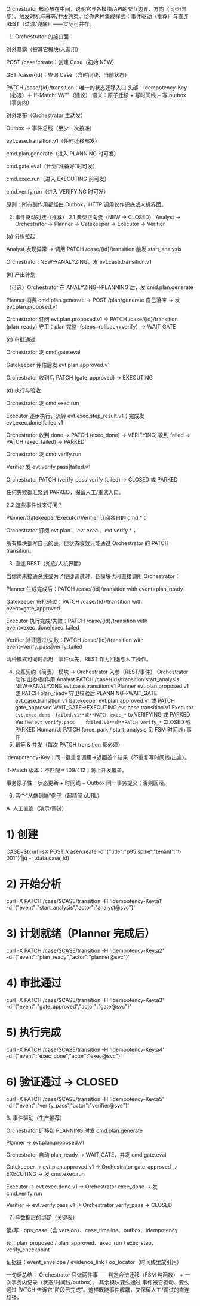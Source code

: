Orchestrator 核心放在中间，说明它与各模块/API的交互边界、方向（同步/异步）、触发时机与幂等/并发约束。给你两种集成样式：事件驱动（推荐）与直连 REST（过渡/兜底）——实际可并存。

1) Orchestrator 的接口面

对外暴露（被其它模块/人调用）

POST /case/create：创建 Case（初始 NEW）

GET /case/{id}：查询 Case（含时间线、当前状态）

PATCH /case/{id}/transition：唯一的状态迁移入口
头部：Idempotency-Key（必选）＋ If-Match: W/"<version>"（建议）
语义：原子迁移 + 写时间线 + 写 outbox（事务内）

对外发布（Orchestrator 主动发）

Outbox → 事件总线（至少一次投递）

evt.case.transition.v1（任何迁移都发）

cmd.plan.generate（进入 PLANNING 时可发）

cmd.gate.eval（计划“准备好”时可发）

cmd.exec.run（进入 EXECUTING 前可发）

cmd.verify.run（进入 VERIFYING 时可发）

原则：所有副作用都经由 Outbox，HTTP 调用仅作兜底或人机界面。

2) 事件驱动对接（推荐）
2.1 典型正向流（NEW → CLOSED）
Analyst → Orchestrator → Planner → Gatekeeper → Executor → Verifier


(a) 分析拉起

Analyst 发现异常 → 调用 PATCH /case/{id}/transition 触发 start_analysis

Orchestrator: NEW→ANALYZING，发 evt.case.transition.v1

(b) 产出计划

（可选）Orchestrator 在 ANALYZING→PLANNING 后，发 cmd.plan.generate

Planner 消费 cmd.plan.generate → POST /plan/generate 自己落库 → 发 evt.plan.proposed.v1

Orchestrator 订阅 evt.plan.proposed.v1 → PATCH /case/{id}/transition (plan_ready)
守卫：plan 完整（steps+rollback+verify）→ WAIT_GATE

(c) 审批通过

Orchestrator 发 cmd.gate.eval

Gatekeeper 评估后发 evt.plan.approved.v1

Orchestrator 收到后 PATCH (gate_approved) → EXECUTING

(d) 执行与验收

Orchestrator 发 cmd.exec.run

Executor 逐步执行，流转 evt.exec.step_result.v1；完成发 evt.exec.done|failed.v1

Orchestrator 收到 done → PATCH (exec_done) → VERIFYING; 收到 failed → PATCH (exec_failed) → PARKED

Orchestrator 发 cmd.verify.run

Verifier 发 evt.verify.pass|failed.v1

Orchestrator PATCH (verify_pass|verify_failed) → CLOSED 或 PARKED

任何失败都汇聚到 PARKED，保留人工/重试入口。

2.2 这些事件谁来订阅？

Planner/Gatekeeper/Executor/Verifier 订阅各自的 cmd.*；

Orchestrator 订阅 evt.plan.*、evt.exec.*、evt.verify.*；

所有模块都写自己的表，但状态收敛只能通过 Orchestrator 的 PATCH transition。

3) 直连 REST（兜底/人机界面）

当你尚未接通总线或为了便捷调试时，各模块也可直接调用 Orchestrator：

Planner 生成完成后：PATCH /case/{id}/transition with event=plan_ready

Gatekeeper 审批通过：PATCH /case/{id}/transition with event=gate_approved

Executor 执行完成/失败：PATCH /case/{id}/transition with event=exec_done|exec_failed

Verifier 验证通过/失败：PATCH /case/{id}/transition with event=verify_pass|verify_failed

两种模式可同时启用：事件优先，REST 作为回退与人工操作。

4) 交互契约（简表）
模块 → Orchestrator	入参（REST/事件）	Orchestrator 动作	出参/副作用
Analyst	PATCH /case/{id}/transition start_analysis	NEW→ANALYZING	evt.case.transition.v1
Planner	evt.plan.proposed.v1 或 PATCH plan_ready	守卫校验后 PLANNING→WAIT_GATE	evt.case.transition.v1
Gatekeeper	evt.plan.approved.v1 或 PATCH gate_approved	WAIT_GATE→EXECUTING	evt.case.transition.v1
Executor	`evt.exec.done	failed.v1**或**PATCH exec_*`	to VERIFYING 或 PARKED
Verifier	`evt.verify.pass	failed.v1**或**PATCH verify_*`	CLOSED 或 PARKED
Human/UI	PATCH force_park / start_analysis	见 FSM	时间线+事件
5) 幂等 & 并发（每次 PATCH transition 都必须）

Idempotency-Key：同一键重复调用→返回首个结果（不重复写时间线/出盒）。

If-Match 版本：不匹配→409/412；防止并发覆盖。

事务原子性：状态更新 + 时间线 + Outbox 同一事务提交；否则回滚。

6) 两个“从端到端”例子（超精简 cURL）

A. 人工直连（演示/调试）

# 1) 创建
CASE=$(curl -sX POST /case/create -d '{"title":"p95 spike","tenant":"t-001"}'|jq -r .data.case_id)

# 2) 开始分析
curl -X PATCH /case/$CASE/transition -H 'Idempotency-Key:a1' \
  -d '{"event":"start_analysis","actor":"analyst@svc"}'

# 3) 计划就绪（Planner 完成后）
curl -X PATCH /case/$CASE/transition -H 'Idempotency-Key:a2' \
  -d '{"event":"plan_ready","actor":"planner@svc"}'

# 4) 审批通过
curl -X PATCH /case/$CASE/transition -H 'Idempotency-Key:a3' \
  -d '{"event":"gate_approved","actor":"gate@svc"}'

# 5) 执行完成
curl -X PATCH /case/$CASE/transition -H 'Idempotency-Key:a4' \
  -d '{"event":"exec_done","actor":"exec@svc"}'

# 6) 验证通过 → CLOSED
curl -X PATCH /case/$CASE/transition -H 'Idempotency-Key:a5' \
  -d '{"event":"verify_pass","actor":"verifier@svc"}'


B. 事件驱动（生产推荐）

Orchestrator 迁移到 PLANNING 时发 cmd.plan.generate

Planner → evt.plan.proposed.v1

Orchestrator 自动 plan_ready → WAIT_GATE，并发 cmd.gate.eval

Gatekeeper → evt.plan.approved.v1 → Orchestrator gate_approved → EXECUTING → 发 cmd.exec.run

Executor → evt.exec.done.v1 → Orchestrator exec_done → 发 cmd.verify.run

Verifier → evt.verify.pass.v1 → Orchestrator verify_pass → CLOSED

7) 与数据层的绑定（关键表）

读/写：ops_case（含 version）、case_timeline、outbox、idempotency

读：plan_proposed / plan_approved、exec_run / exec_step、verify_checkpoint

证据链：event_envelope / evidence_link / oo_locator（时间线里放引用）

一句话总结：
Orchestrator 只做两件事——判定合法迁移（FSM 纯函数） + 一次事务内记录（状态/时间线/outbox）。
其余模块要么通过 事件被它驱动、要么通过 PATCH 告诉它“阶段已完成”。这样既能事件解耦，又保留人工/调试的直连路径。
